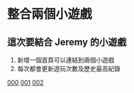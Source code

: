 #  整合兩個小遊戲

## 這次要結合 Jeremy 的小遊戲
1. 新增一個首頁可以連結到兩個小遊戲
2. 每次都會更新遊玩次數及歷史最高紀錄

[000](000.png)
[001](001.png)
[002](002.png)
